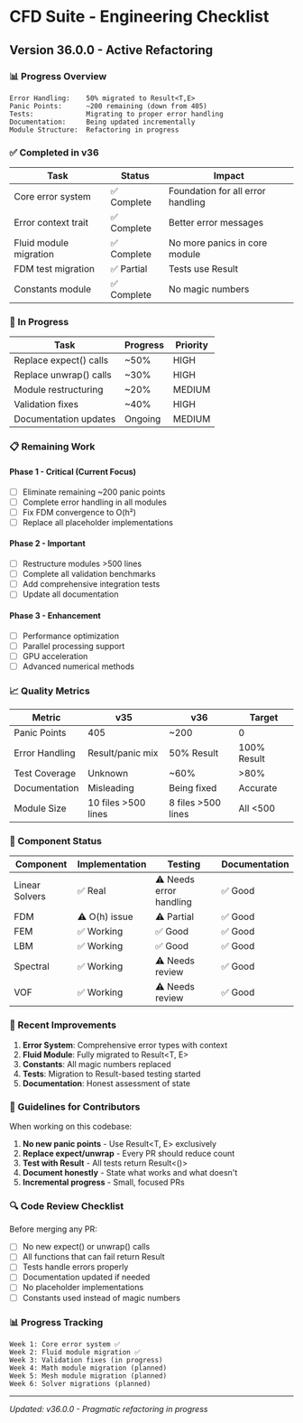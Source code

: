 # CFD Suite - Engineering Checklist

## Version 36.0.0 - Active Refactoring

### 📊 Progress Overview
```
Error Handling:    50% migrated to Result<T,E>
Panic Points:      ~200 remaining (down from 405)
Tests:             Migrating to proper error handling
Documentation:     Being updated incrementally
Module Structure:  Refactoring in progress
```

### ✅ Completed in v36

| Task | Status | Impact |
|------|--------|--------|
| Core error system | ✅ Complete | Foundation for all error handling |
| Error context trait | ✅ Complete | Better error messages |
| Fluid module migration | ✅ Complete | No more panics in core module |
| FDM test migration | ✅ Partial | Tests use Result<T> |
| Constants module | ✅ Complete | No magic numbers |

### 🔧 In Progress

| Task | Progress | Priority |
|------|----------|----------|
| Replace expect() calls | ~50% | HIGH |
| Replace unwrap() calls | ~30% | HIGH |
| Module restructuring | ~20% | MEDIUM |
| Validation fixes | ~40% | HIGH |
| Documentation updates | Ongoing | MEDIUM |

### 📋 Remaining Work

#### Phase 1 - Critical (Current Focus)
- [ ] Eliminate remaining ~200 panic points
- [ ] Complete error handling in all modules
- [ ] Fix FDM convergence to O(h²)
- [ ] Replace all placeholder implementations

#### Phase 2 - Important
- [ ] Restructure modules >500 lines
- [ ] Complete all validation benchmarks
- [ ] Add comprehensive integration tests
- [ ] Update all documentation

#### Phase 3 - Enhancement
- [ ] Performance optimization
- [ ] Parallel processing support
- [ ] GPU acceleration
- [ ] Advanced numerical methods

### 📈 Quality Metrics

| Metric | v35 | v36 | Target |
|--------|-----|-----|--------|
| Panic Points | 405 | ~200 | 0 |
| Error Handling | Result/panic mix | 50% Result | 100% Result |
| Test Coverage | Unknown | ~60% | >80% |
| Documentation | Misleading | Being fixed | Accurate |
| Module Size | 10 files >500 lines | 8 files >500 lines | All <500 |

### 🎯 Component Status

| Component | Implementation | Testing | Documentation |
|-----------|---------------|---------|---------------|
| Linear Solvers | ✅ Real | ⚠️ Needs error handling | ✅ Good |
| FDM | ⚠️ O(h) issue | ⚠️ Partial | ✅ Good |
| FEM | ✅ Working | ✅ Good | ✅ Good |
| LBM | ✅ Working | ✅ Good | ✅ Good |
| Spectral | ✅ Working | ⚠️ Needs review | ✅ Good |
| VOF | ✅ Working | ⚠️ Needs review | ✅ Good |

### 🚀 Recent Improvements

1. **Error System**: Comprehensive error types with context
2. **Fluid Module**: Fully migrated to Result<T, E>
3. **Constants**: All magic numbers replaced
4. **Tests**: Migration to Result-based testing started
5. **Documentation**: Honest assessment of state

### 📝 Guidelines for Contributors

When working on this codebase:
1. **No new panic points** - Use Result<T, E> exclusively
2. **Replace expect/unwrap** - Every PR should reduce count
3. **Test with Result** - All tests return Result<()>
4. **Document honestly** - State what works and what doesn't
5. **Incremental progress** - Small, focused PRs

### 🔍 Code Review Checklist

Before merging any PR:
- [ ] No new expect() or unwrap() calls
- [ ] All functions that can fail return Result
- [ ] Tests handle errors properly
- [ ] Documentation updated if needed
- [ ] No placeholder implementations
- [ ] Constants used instead of magic numbers

### 📊 Progress Tracking

```
Week 1: Core error system ✅
Week 2: Fluid module migration ✅
Week 3: Validation fixes (in progress)
Week 4: Math module migration (planned)
Week 5: Mesh module migration (planned)
Week 6: Solver migrations (planned)
```

---
*Updated: v36.0.0 - Pragmatic refactoring in progress*
